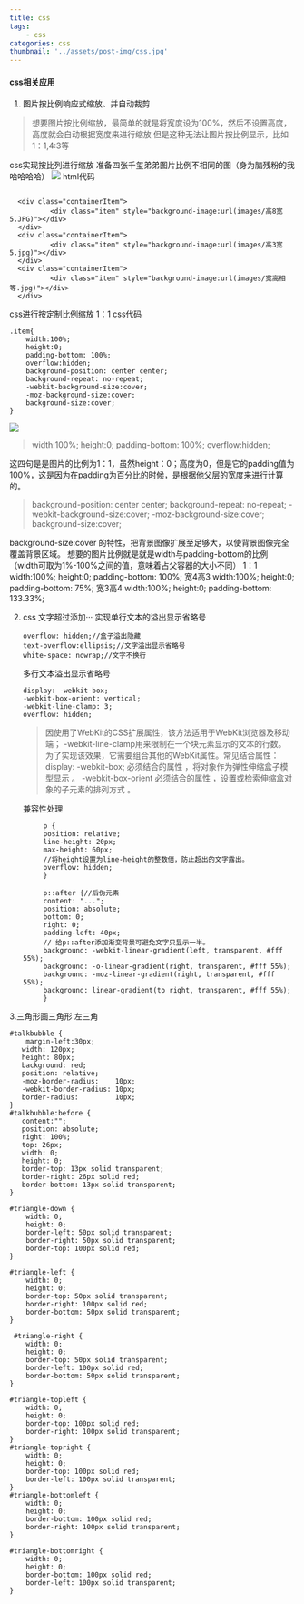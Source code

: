 ```yaml
---
title: css
tags:
    - css
categories: css
thumbnail: '../assets/post-img/css.jpg'
---
```


#### css相关应用

1. 图片按比例响应式缩放、并自动裁剪
<!-- more -->
> 想要图片按比例缩放，最简单的就是将宽度设为100%，然后不设置高度，高度就会自动根据宽度来进行缩放
> 但是这种无法让图片按比例显示，比如1：1,4:3等

  css实现按比列进行缩放
  准备四张千玺弟弟图片比例不相同的图（身为脑残粉的我哈哈哈哈）
  ![](/assets/post-img/before.png)
  html代码
  ```

    <div class="containerItem">
            <div class="item" style="background-image:url(images/高8宽5.JPG)"></div>    
    </div>
    <div class="containerItem">
            <div class="item" style="background-image:url(images/高3宽5.jpg)"></div>    
    </div>
    <div class="containerItem">
            <div class="item" style="background-image:url(images/宽高相等.jpg)"></div>   
    </div>
  ```
css进行按定制比例缩放
1：1 css代码
```
.item{
    width:100%;
    height:0;
    padding-bottom: 100%;
    overflow:hidden;
    background-position: center center;
    background-repeat: no-repeat;
    -webkit-background-size:cover;
    -moz-background-size:cover;
    background-size:cover;
}
```
![](/assets/post-img/11.png)

> width:100%;
> height:0;
> padding-bottom: 100%;
> overflow:hidden;

这四句是是图片的比例为1：1，虽然height：0；高度为0，但是它的padding值为100%，这是因为在padding为百分比的时候，是根据他父层的宽度来进行计算的。

> background-position: center center;
> background-repeat: no-repeat;
> -webkit-background-size:cover;
> -moz-background-size:cover;
> background-size:cover;

 background-size:cover 的特性，把背景图像扩展至足够大，以使背景图像完全覆盖背景区域。
 想要的图片比例就是就是width与padding-bottom的比例 （width可取为1%-100%之间的值，意味着占父容器的大小不同）
 1：1 
 width:100%;
 height:0;
 padding-bottom: 100%;
 宽4高3
 width:100%;
 height:0;
 padding-bottom: 75%;
 宽3高4
 width:100%;
 height:0;
 padding-bottom: 133.33%;

2. css 文字超过添加···
   实现单行文本的溢出显示省略号
   ```
   overflow: hidden;//盒子溢出隐藏
   text-overflow:ellipsis;//文字溢出显示省略号
   white-space: nowrap;//文字不换行
   ```
   多行文本溢出显示省略号
   ```
   display: -webkit-box;
   -webkit-box-orient: vertical;
   -webkit-line-clamp: 3;
   overflow: hidden;
   ```

   > 因使用了WebKit的CSS扩展属性，该方法适用于WebKit浏览器及移动端；
   -webkit-line-clamp用来限制在一个块元素显示的文本的行数。 为了实现该效果，它需要组合其他的WebKit属性。常见结合属性：
   display: -webkit-box; 必须结合的属性 ，将对象作为弹性伸缩盒子模型显示 。
   -webkit-box-orient 必须结合的属性 ，设置或检索伸缩盒对象的子元素的排列方式 。

   兼容性处理

   ```
        p {
        position: relative;
        line-height: 20px;
        max-height: 60px;
        //将height设置为line-height的整数倍，防止超出的文字露出。
        overflow: hidden;
        }

        p::after {//后伪元素
        content: "...";
        position: absolute;
        bottom: 0;
        right: 0;
        padding-left: 40px;
        // 给p::after添加渐变背景可避免文字只显示一半。
        background: -webkit-linear-gradient(left, transparent, #fff 55%);
        background: -o-linear-gradient(right, transparent, #fff 55%);
        background: -moz-linear-gradient(right, transparent, #fff 55%);
        background: linear-gradient(to right, transparent, #fff 55%);
        }   
   ```
3.三角形画三角形
左三角
```
#talkbubble {
    margin-left:30px;
   width: 120px; 
   height: 80px; 
   background: red;
   position: relative;
   -moz-border-radius:    10px; 
   -webkit-border-radius: 10px; 
   border-radius:         10px;
}
#talkbubble:before {
   content:"";
   position: absolute;
   right: 100%;
   top: 26px;
   width: 0;
   height: 0;
   border-top: 13px solid transparent;
   border-right: 26px solid red;
   border-bottom: 13px solid transparent;
}
```
```
#triangle-down {
    width: 0;
    height: 0;
    border-left: 50px solid transparent;
    border-right: 50px solid transparent;
    border-top: 100px solid red;
} 

#triangle-left {
    width: 0;
    height: 0;
    border-top: 50px solid transparent;
    border-right: 100px solid red;
    border-bottom: 50px solid transparent;
}

 #triangle-right {
    width: 0;
    height: 0;
    border-top: 50px solid transparent;
    border-left: 100px solid red;
    border-bottom: 50px solid transparent;
} 

#triangle-topleft {
    width: 0;
    height: 0;
    border-top: 100px solid red; 
    border-right: 100px solid transparent;          
}
#triangle-topright {
    width: 0;
    height: 0;
    border-top: 100px solid red; 
    border-left: 100px solid transparent;
}
#triangle-bottomleft {
    width: 0;
    height: 0;
    border-bottom: 100px solid red; 
    border-right: 100px solid transparent;  
}  

#triangle-bottomright {
    width: 0;
    height: 0;
    border-bottom: 100px solid red; 
    border-left: 100px solid transparent;
}
```


